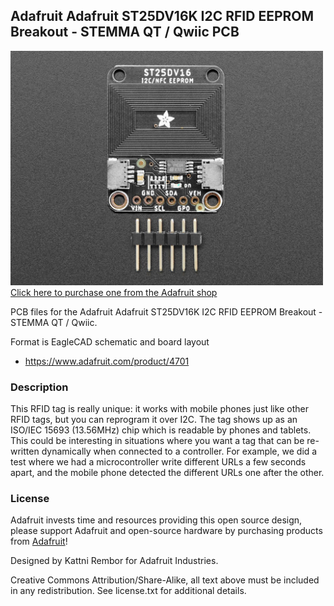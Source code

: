 ## Adafruit Adafruit ST25DV16K I2C RFID EEPROM Breakout - STEMMA QT / Qwiic PCB

<a href="http://www.adafruit.com/products/4701"><img src="assets/4701.jpg?raw=true" width="500px"><br/>
Click here to purchase one from the Adafruit shop</a>

PCB files for the Adafruit Adafruit ST25DV16K I2C RFID EEPROM Breakout - STEMMA QT / Qwiic. 

Format is EagleCAD schematic and board layout
* https://www.adafruit.com/product/4701

### Description

This RFID tag is really unique: it works with mobile phones just like other RFID tags, but you can reprogram it over I2C. The tag shows up as an ISO/IEC 15693 (13.56MHz) chip which is readable by phones and tablets. This could be interesting in situations where you want a  tag that can be re-written dynamically when connected to a controller. For example, we did a test where we had a microcontroller write different URLs a few seconds apart, and the mobile phone detected the different URLs one after the other.

### License

Adafruit invests time and resources providing this open source design, please support Adafruit and open-source hardware by purchasing products from [Adafruit](https://www.adafruit.com)!

Designed by Kattni Rembor for Adafruit Industries.

Creative Commons Attribution/Share-Alike, all text above must be included in any redistribution. 
See license.txt for additional details.
